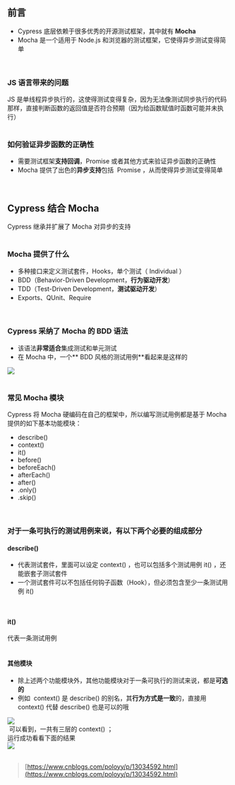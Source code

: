 
## 前言
- Cypress 底层依赖于很多优秀的开源测试框架，其中就有 **Mocha**
- Mocha 是一个适用于 Node.js 和浏览器的测试框架，它使得异步测试变得简单

 

### JS 语言带来的问题
JS 是单线程异步执行的，这使得测试变得复杂，因为无法像测试同步执行的代码那样，直接判断函数的返回值是否符合预期（因为给函数赋值时函数可能并未执行）  
 

### 如何验证异步函数的正确性

- 需要测试框架**支持回调**，Promise 或者其他方式来验证异步函数的正确性
- Mocha 提供了出色的**异步支持**包括  Promise ，从而使得异步测试变得简单

 

## Cypress 结合 Mocha
Cypress 继承并扩展了 Mocha 对异步的支持  
 

### Mocha 提供了什么

- 多种接口来定义测试套件，Hooks，单个测试（ Individual ）
- BDD（Behavior-Driven Development，**行为驱动开发**）
- TDD（Test-Driven Development，**测试驱动开发**）
- Exports、QUnit、Require

 

### Cypress 采纳了 Mocha 的 BDD 语法

- 该语法**非常适合**集成测试和单元测试
- 在 Mocha 中，一个** BDD 风格的测试用例**看起来是这样的

![](https://img2020.cnblogs.com/blog/1896874/202006/1896874-20200603130100118-1611276041.png)  
 

### 常见 Mocha 模块
Cypress 将 Mocha 硬编码在自己的框架中，所以编写测试用例都是基于 Mocha 提供的如下基本功能模块：

- describe()
- context()
- it()
- before()
- beforeEach()
- afterEach()
- after()
- .only()
- .skip()

 

### 对于一条可执行的测试用例来说，有以下两个必要的组成部分

#### describe()

- 代表测试套件，里面可以设定 context() ，也可以包括多个测试用例 it() ，还能嵌套子测试套件
- 一个测试套件可以不包括任何钩子函数（Hook），但必须包含至少一条测试用例 it()

 

#### it()
代表一条测试用例  
 

#### 其他模块

- 除上述两个功能模块外，其他功能模块对于一条可执行的测试来说，都是**可选的**
- 例如  context() 是 describe() 的别名，其**行为方式是一致**的，直接用 context() 代替 describe() 也是可以的哦

![](https://img2020.cnblogs.com/blog/1896874/202006/1896874-20200603132544618-1397739152.png)  
 可以看到，一共有三层的 context() ；  
运行成功看看下面的结果  
![](https://img2020.cnblogs.com/blog/1896874/202006/1896874-20200603132654893-1811386580.png)  
 
> [https://www.cnblogs.com/poloyy/p/13034592.html](https://www.cnblogs.com/poloyy/p/13034592.html)

